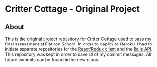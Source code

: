 # Critter Cottage - Original Project

## About

This is the original project repository for Critter Cottage used to pass my final assessment at Flatiron School. In order to deploy to Heroku, I had to initiate separate repositories for the [React/Redux client](https://github.com/ctdupuis/critter-cottage-client) and the [Rails API](https://github.com/ctdupuis/critter-cottage-api). This repository was kept in order to save all of my commit messages. All future commits can be found in the new repos.
